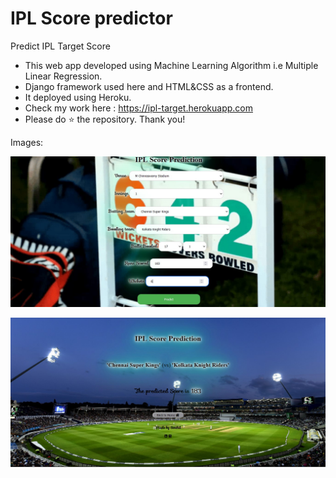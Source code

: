 # IPL Score predictor
Predict IPL Target Score

* This web app developed using Machine Learning Algorithm i.e Multiple Linear Regression.
* Django framework used here and HTML&CSS as a frontend.
* It deployed using Heroku.
* Check my work here : https://ipl-target.herokuapp.com
* Please do ⭐ the repository. Thank you!

Images:

![home](img/home.jpg)

![result](img/result.jpg)